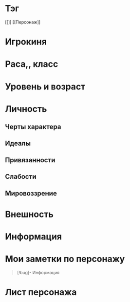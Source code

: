 # Тэг
[[]]
[[Персонаж]]
# Игрокиня

# Раса,, класс

# Уровень и возраст

# Личность
##  Черты характера
## Идеалы
## Привязанности
## Слабости
## Мировоззрение
# Внешность

# Информация

# Мои заметки по персонажу
> [!bug]- 
>  Информация
# Лист персонажа